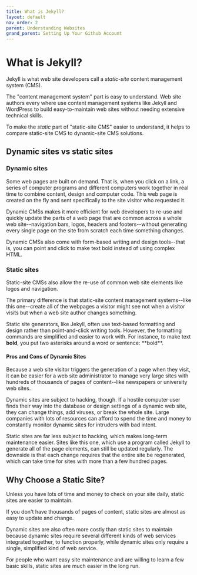 ```yaml
---
title: What is Jekyll?
layout: default
nav_order: 2
parent: Understanding Websites
grand_parent: Setting Up Your Github Account
---
```


# What is Jekyll?

Jekyll is what web site developers call a *static-site* content management system (CMS).

The "content management system" part is easy to understand. Web site authors every where use content management systems like Jekyll and WordPress to build easy-to-maintain web sites without needing extensive technical skills.

To make the *static* part of "static-site CMS" easier to understand, it helps to compare static-site CMS to dynamic-site CMS solutions.

## Dynamic sites vs static sites

### Dynamic sites

Some web pages are built on demand. That is, when you click on a link, a series of computer programs and different computers work together in real time to combine content, design and computer code. This web page is created on the fly and sent specifically to the site visitor who requested it.

Dynamic CMSs makes it more efficient for web developers to re-use and quickly update the parts of a web page that are common across a whole web site--navigation bars, logos, headers and footers--without generating every single page on the site from scratch each time something changes.

Dynamic CMSs also come with form-based writing and design tools--that is, you can point and click to make text bold instead of using complex HTML.

### Static sites

Static-site CMSs also allow the re-use of common web site elements like logos and navigation.

The primary difference is that static-site content management systems--like this one--create all of the webpages a visitor might see not when a visitor visits but when a web site author changes something.

Static site generators, like Jekyll, often use text-based formatting and design rather than point-and-click writing tools. However, the formatting commands are simplified and easier to work with. For instance, to make text **bold**, you put two asterisks around a word or sentence: \*\*bold\*\*.

#### Pros and Cons of Dynamic Sites

Because a web site visitor triggers the generation of a page when they visit, it can be easier for a web site administrator to manage very large sites with hundreds of thousands of pages of content--like newspapers or university web sites.

Dynamic sites are subject to hacking, though. If a hostile computer user finds their way into the database or design settings of a dynamic web site, they can change things, add viruses, or break the whole site. Large companies with lots of resources can afford to spend the time and money to constantly monitor dynamic sites for intruders with bad intent.

Static sites are far less subject to hacking, which makes long-term maintenance easier. Sites like this one, which use a program called Jekyll to generate all of the page elements, can still be updated regularly. The downside is that each change requires that the entire site be regenerated, which can take time for sites with more than a few hundred pages.

## Why Choose a Static Site?

Unless you have lots of time and money to check on your site daily, static sites are easier to maintain.

If you don't have thousands of pages of content, static sites are almost as easy to update and change.

Dynamic sites are also often more costly than static sites to maintain because dynamic sites require several different kinds of web services integrated together, to function properly, while dynamic sites only require a single, simplified kind of web service.

For people who want easy site maintenance and are willing to learn a few basic skills, static sites are much easier in the long run.